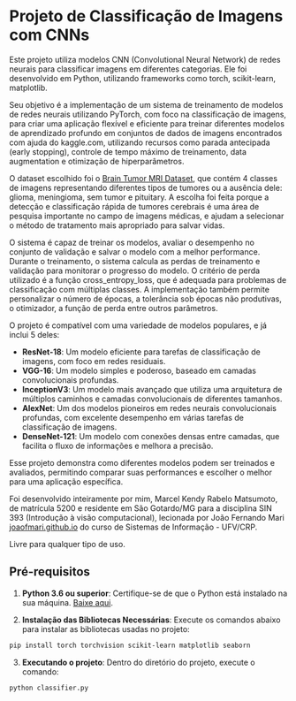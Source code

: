 # Projeto de Classificação de Imagens com CNNs

Este projeto utiliza modelos CNN (Convolutional Neural Network) de redes neurais para classificar imagens em diferentes categorias. Ele foi desenvolvido em Python, utilizando frameworks como torch, scikit-learn, matplotlib.

Seu objetivo é a implementação de um sistema de treinamento de modelos de redes neurais utilizando PyTorch, com foco na classificação de imagens, para criar uma aplicação flexível e eficiente para treinar diferentes modelos de aprendizado profundo em conjuntos de dados de imagens encontrados com ajuda do kaggle.com, utilizando recursos como parada antecipada (early stopping), controle de tempo máximo de treinamento, data augmentation e otimização de hiperparâmetros. 

O dataset escolhido foi o [Brain Tumor MRI Dataset](https://www.kaggle.com/datasets/masoudnickparvar/brain-tumor-mri-dataset), que contém 4 classes de imagens representando diferentes tipos de tumores ou a ausência dele: glioma, meningioma, sem tumor e pituitary. A escolha foi feita porque a detecção e classificação rápida de tumores cerebrais é uma área de pesquisa importante no campo de imagens médicas, e ajudam a selecionar o método de tratamento mais apropriado para salvar vidas.

O sistema é capaz de treinar os modelos, avaliar o desempenho no conjunto de validação e salvar o modelo com a melhor performance. Durante o treinamento, o sistema calcula as perdas de treinamento e validação para monitorar o progresso do modelo. O critério de perda utilizado é a função cross_entropy_loss, que é adequada para problemas de classificação com múltiplas classes. A implementação também permite personalizar o número de épocas, a tolerância sob épocas não produtivas, o otimizador, a função de perda entre outros parâmetros.

O projeto é compatível com uma variedade de modelos populares, e já inclui 5 deles:

- **ResNet-18**: Um modelo eficiente para tarefas de classificação de imagens, com foco em redes residuais.
- **VGG-16**: Um modelo simples e poderoso, baseado em camadas convolucionais profundas.
- **InceptionV3**: Um modelo mais avançado que utiliza uma arquitetura de múltiplos caminhos e camadas convolucionais de diferentes tamanhos.
- **AlexNet**: Um dos modelos pioneiros em redes neurais convolucionais profundas, com excelente desempenho em várias tarefas de classificação de imagens.
- **DenseNet-121**: Um modelo com conexões densas entre camadas, que facilita o fluxo de informações e melhora a precisão.

Esse projeto demonstra como diferentes modelos podem ser treinados e avaliados, permitindo comparar suas performances e escolher o melhor para uma aplicação específica.

Foi desenvolvido inteiramente por mim, Marcel Kendy Rabelo Matsumoto, de matrícula 5200 e residente em São Gotardo/MG para a disciplina SIN 393 (Introdução à visão computacional), lecionada por João Fernando Mari [joaofmari.github.io](https://joaofmari.github.io/) do curso de Sistemas de Informação - UFV/CRP.

Livre para qualquer tipo de uso.

## Pré-requisitos

1. **Python 3.6 ou superior**: Certifique-se de que o Python está instalado na sua máquina. [Baixe aqui](https://www.python.org/downloads/).

2. **Instalação das Bibliotecas Necessárias**: Execute os comandos abaixo para instalar as bibliotecas usadas no projeto:

```bash
pip install torch torchvision scikit-learn matplotlib seaborn
```

3. **Executando o projeto**: Dentro do diretório do projeto, execute o comando:

```bash
python classifier.py
```
